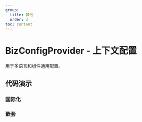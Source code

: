 ```yaml
---
group:
  title: 其他
  order: 3
toc: content
---
```


# BizConfigProvider - 上下文配置

用于多语言和组件通用配置。

## 代码演示

### 国际化

<code src="./demos/basic.tsx"></code>

### 嵌套

<code src="./demos/nested.tsx"></code>
